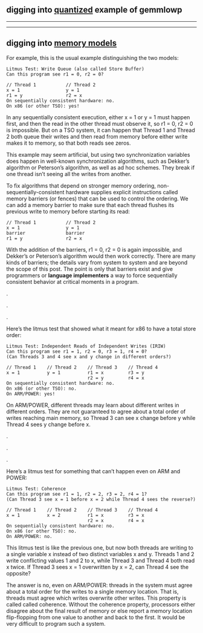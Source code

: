 ## digging into [quantized](https://android.googlesource.com/platform/external/gemmlowp/+/HEAD/doc/quantization_example.cc) example of gemmlowp

---
---

## digging into [memory models](https://research.swtch.com/mm)

For example, this is the usual example distinguishing the two models:

```
Litmus Test: Write Queue (also called Store Buffer)
Can this program see r1 = 0, r2 = 0?

// Thread 1           // Thread 2
x = 1                 y = 1
r1 = y                r2 = x
On sequentially consistent hardware: no.
On x86 (or other TSO): yes!
```
In any sequentially consistent execution, either x = 1 or y = 1 must happen first, and then the read in the other thread must observe it, so r1 = 0, r2 = 0 is impossible. But on a TSO system, it can happen that Thread 1 and Thread 2 both queue their writes and then read from memory before either write makes it to memory, so that both reads see zeros.

This example may seem artificial, but using two synchronization variables does happen in well-known synchronization algorithms, such as Dekker’s algorithm or Peterson’s algorithm, as well as ad hoc schemes. They break if one thread isn’t seeing all the writes from another.

To fix algorithms that depend on stronger memory ordering, non-sequentially-consistent hardware supplies explicit instructions called memory barriers (or fences) that can be used to control the ordering. We can add a memory barrier to make sure that each thread flushes its previous write to memory before starting its read:
```
// Thread 1           // Thread 2
x = 1                 y = 1
barrier               barrier
r1 = y                r2 = x
```
With the addition of the barriers, r1 = 0, r2 = 0 is again impossible, and Dekker’s or Peterson’s algorithm would then work correctly. There are many kinds of barriers; the details vary from system to system and are beyond the scope of this post. The point is only that barriers exist and give programmers or __language implementers__ a way to force sequentially consistent behavior at critical moments in a program.

.

.

.

Here’s the litmus test that showed what it meant for x86 to have a total store order:
```
Litmus Test: Independent Reads of Independent Writes (IRIW)
Can this program see r1 = 1, r2 = 0, r3 = 1, r4 = 0?
(Can Threads 3 and 4 see x and y change in different orders?)

// Thread 1    // Thread 2    // Thread 3    // Thread 4
x = 1          y = 1          r1 = x         r3 = y
                              r2 = y         r4 = x
On sequentially consistent hardware: no.
On x86 (or other TSO): no.
On ARM/POWER: yes!
```
On ARM/POWER, different threads may learn about different writes in different orders. They are not guaranteed to agree about a total order of writes reaching main memory, so Thread 3 can see x change before y while Thread 4 sees y change before x.

.

.

.

Here’s a litmus test for something that can’t happen even on ARM and POWER:
```
Litmus Test: Coherence
Can this program see r1 = 1, r2 = 2, r3 = 2, r4 = 1?
(Can Thread 3 see x = 1 before x = 2 while Thread 4 sees the reverse?)

// Thread 1    // Thread 2    // Thread 3    // Thread 4
x = 1          x = 2          r1 = x         r3 = x
                              r2 = x         r4 = x
On sequentially consistent hardware: no.
On x86 (or other TSO): no.
On ARM/POWER: no.
```
This litmus test is like the previous one, but now both threads are writing to a single variable x instead of two distinct variables x and y. Threads 1 and 2 write conflicting values 1 and 2 to x, while Thread 3 and Thread 4 both read x twice. If Thread 3 sees x = 1 overwritten by x = 2, can Thread 4 see the opposite?

The answer is no, even on ARM/POWER: threads in the system must agree about a total order for the writes to a single memory location. That is, threads must agree which writes overwrite other writes. This property is called called coherence. Without the coherence property, processors either disagree about the final result of memory or else report a memory location flip-flopping from one value to another and back to the first. It would be very difficult to program such a system.
